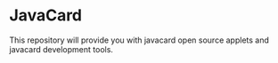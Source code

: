 # JavaCard
This repository will provide you with javacard open source applets and javacard development tools.
